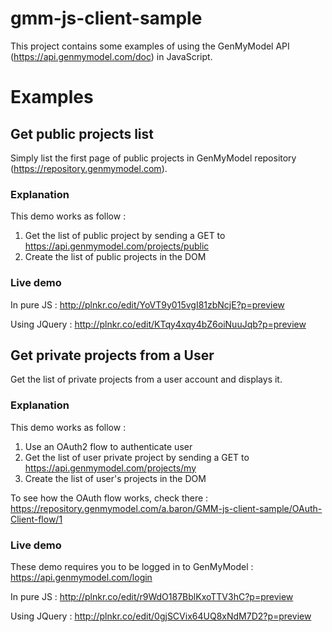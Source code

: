 gmm-js-client-sample
====================

This project contains some examples of using the GenMyModel API (https://api.genmymodel.com/doc) in JavaScript.

# Examples

## Get public projects list
Simply list the first page of public projects in GenMyModel repository (https://repository.genmymodel.com).

### Explanation
This demo works as follow :
 1. Get the list of public project by sending a GET to https://api.genmymodel.com/projects/public
 2. Create the list of public projects in the DOM

### Live demo
In pure JS :
 http://plnkr.co/edit/YoVT9y015vgI81zbNcjE?p=preview

Using JQuery :
 http://plnkr.co/edit/KTqy4xqy4bZ6oiNuuJqb?p=preview

## Get private projects from a User
Get the list of private projects from a user account and displays it.

### Explanation
This demo works as follow :
 1. Use an OAuth2 flow to authenticate user
 2. Get the list of user private project by sending a GET to https://api.genmymodel.com/projects/my
 3. Create the list of user's projects in the DOM

To see how the OAuth flow works, check there :
 https://repository.genmymodel.com/a.baron/GMM-js-client-sample/OAuth-Client-flow/1

### Live demo
These demo requires you to be logged in to GenMyModel :
 https://api.genmymodel.com/login

In pure JS :
 http://plnkr.co/edit/r9WdO187BblKxoTTV3hC?p=preview

Using JQuery :
 http://plnkr.co/edit/0gjSCVix64UQ8xNdM7D2?p=preview
